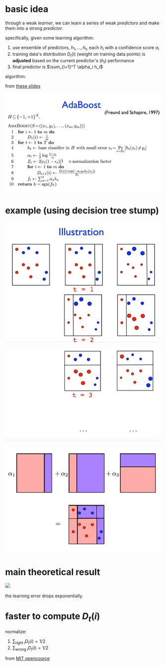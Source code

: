 # basic idea

through a weak *learner*, we can learn a series of weak *predictors* and make them into a strong *predictor*.

specifically, given some learning algorithm:

1. use ensemble of predictors, $`h_1, \ldots, h_t`$, each $`h_i`$ with a confidence score $`\alpha_i`$
1. training data's distribution $`D_t(i)`$ (weight on training data points) is **adjusted** based on the current predictor's ($`h_t`$) performance
1. final predictor is $`\sum_{i=1}^T \alpha_i h_i`$

algorithm:

from [these slides](http://www.cs.nyu.edu/~mohri/mls/lecture_6.pdf)

![](figs/boosting-algo.png)

# example (using decision tree stump)

![](figs/boosting-example1.png)

![](figs/boosting-example2.png)

![](figs/boosting-example3.png)

# main theoretical result

![](figs/boosting-theorem.png)

the learning error drops exponentially. 

# faster to compute $`D_t(i)`$

normalize:

1. $`\sum_{\text{right }i}D_t(i)=1/2`$
2. $`\sum_{\text{wrong }i}D_t(i)=1/2`$

from [MIT opencource](https://www.youtube.com/watch?v=UHBmv7qCey4)